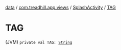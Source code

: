 [data](../../index.md) / [com.treadhill.app.views](../index.md) / [SplashActivity](index.md) / [TAG](./-t-a-g.md)

# TAG

(JVM) `private val TAG: `[`String`](https://kotlinlang.org/api/latest/jvm/stdlib/kotlin/-string/index.html)